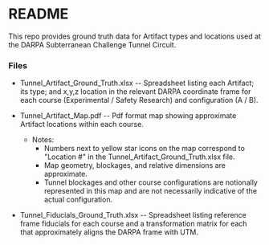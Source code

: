 # README #

This repo provides ground truth data for Artifact types and locations used at the DARPA Subterranean Challenge Tunnel Circuit.

### Files ###

* Tunnel_Artifact_Ground_Truth.xlsx -- Spreadsheet listing each Artifact; its type; and x,y,z location in the relevant DARPA coordinate frame for each course (Experimental / Safety Research) and configuration (A / B).

* Tunnel_Artifact_Map.pdf -- Pdf format map showing approximate Artifact locations within each course.
    * Notes: 
        * Numbers next to yellow star icons on the map correspond to "Location #" in the Tunnel_Artifact_Ground_Truth.xlsx file.  
        * Map geometry, blockages, and relative dimensions are approximate.
        * Tunnel blockages and other course configurations are notionally represented in this map and are not necessarily indicative of the actual configuration.

* Tunnel_Fiducials_Ground_Truth.xlsx -- Spreadsheet listing reference frame fiducials for each course and a transformation matrix for each that approximately aligns the DARPA frame with UTM.
